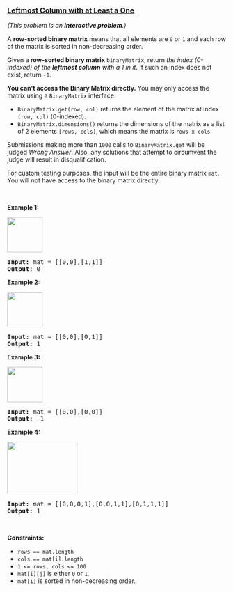 ### [Leftmost Column with at Least a One](https://leetcode.com/problems/leftmost-column-with-at-least-a-one)

<p><em>(This problem is an <strong>interactive problem</strong>.)</em></p>

<p>A <strong>row-sorted binary matrix</strong> means that all elements are <code>0</code> or <code>1</code> and each row of the matrix is sorted in non-decreasing order.</p>

<p>Given a <strong>row-sorted binary matrix</strong> <code>binaryMatrix</code>, return <em>the index (0-indexed) of the <strong>leftmost column</strong> with a 1 in it</em>. If such an index does not exist, return <code>-1</code>.</p>

<p><strong>You can&#39;t access the Binary Matrix directly.</strong> You may only access the matrix using a <code>BinaryMatrix</code> interface:</p>

<ul>
	<li><code>BinaryMatrix.get(row, col)</code> returns the element of the matrix at index <code>(row, col)</code> (0-indexed).</li>
	<li><code>BinaryMatrix.dimensions()</code> returns the dimensions of the matrix as a list of 2 elements <code>[rows, cols]</code>, which means the matrix is <code>rows x cols</code>.</li>
</ul>

<p>Submissions making more than <code>1000</code> calls to <code>BinaryMatrix.get</code> will be judged <em>Wrong Answer</em>. Also, any solutions that attempt to circumvent the judge will result in disqualification.</p>

<p>For custom testing purposes, the input will be the entire binary matrix <code>mat</code>. You will not have access to the binary matrix directly.</p>

<p>&nbsp;</p>
<p><strong>Example 1:</strong></p>

<p><strong><img alt="" src="https://assets.leetcode.com/uploads/2019/10/25/untitled-diagram-5.jpg" style="width: 81px; height: 81px;" /></strong></p>

<pre>
<strong>Input:</strong> mat = [[0,0],[1,1]]
<strong>Output:</strong> 0
</pre>

<p><strong>Example 2:</strong></p>

<p><strong><img alt="" src="https://assets.leetcode.com/uploads/2019/10/25/untitled-diagram-4.jpg" style="width: 81px; height: 81px;" /></strong></p>

<pre>
<strong>Input:</strong> mat = [[0,0],[0,1]]
<strong>Output:</strong> 1
</pre>

<p><strong>Example 3:</strong></p>

<p><strong><img alt="" src="https://assets.leetcode.com/uploads/2019/10/25/untitled-diagram-3.jpg" style="width: 81px; height: 81px;" /></strong></p>

<pre>
<strong>Input:</strong> mat = [[0,0],[0,0]]
<strong>Output:</strong> -1</pre>

<p><strong>Example 4:</strong></p>

<p><strong><img alt="" src="https://assets.leetcode.com/uploads/2019/10/25/untitled-diagram-6.jpg" style="width: 161px; height: 121px;" /></strong></p>

<pre>
<strong>Input:</strong> mat = [[0,0,0,1],[0,0,1,1],[0,1,1,1]]
<strong>Output:</strong> 1
</pre>

<p>&nbsp;</p>
<p><strong>Constraints:</strong></p>

<ul>
	<li><code>rows == mat.length</code></li>
	<li><code>cols == mat[i].length</code></li>
	<li><code>1 &lt;= rows, cols &lt;= 100</code></li>
	<li><code>mat[i][j]</code> is either <code>0</code> or <code>1</code>.</li>
	<li><code>mat[i]</code> is sorted in non-decreasing order.</li>
</ul>
